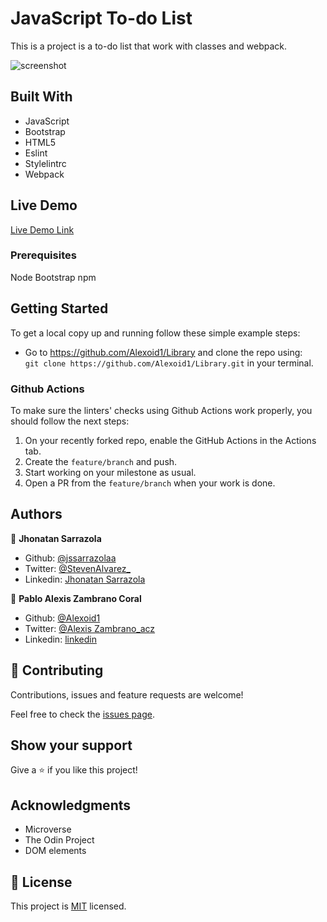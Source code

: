 # JavaScript To-do List
 This is a project is a to-do list that work with classes and webpack.

![screenshot](./img/image.png)


## Built With

- JavaScript
- Bootstrap
- HTML5
- Eslint
- Stylelintrc
- Webpack

## Live Demo
[Live Demo Link](https://alexoid1.github.io/Library/)
 

### Prerequisites

Node 
Bootstrap
npm

## Getting Started

To get a local copy up and running follow these simple example steps:

- Go to https://github.com/Alexoid1/Library and clone the repo using: <br>
`git clone https://github.com/Alexoid1/Library.git` in your terminal.

### Github Actions

To make sure the linters' checks using Github Actions work properly, you should follow the next steps:

1. On your recently forked repo, enable the GitHub Actions in the Actions tab.
2. Create the `feature/branch` and push.
3. Start working on your milestone as usual.
4. Open a PR from the `feature/branch` when your work is done.


## Authors

👤 **Jhonatan Sarrazola**
- Github: [@jssarrazolaa](https://github.com/jssarrazolaa)
- Twitter: [@StevenAlvarez_](https://twitter.com/StevenAlvarez_)
- Linkedin: [Jhonatan Sarrazola](https://www.linkedin.com/in/jhonatan-sarrazola-6a46a01a5/)

👤 **Pablo Alexis Zambrano Coral**
- Github: [@Alexoid1](https://github.com/Alexoid1)
- Twitter: [@Alexis Zambrano_acz](https://twitter.com/pablo_acz)
- Linkedin: [linkedin](https://www.linkedin.com/in/pablo-alexis-zambrano-coral-7a614a189/)

## 🤝 Contributing

Contributions, issues and feature requests are welcome!

Feel free to check the [issues page](https://github.com/Alexoid1/Library/issues).

## Show your support

Give a ⭐️ if you like this project!

## Acknowledgments

- Microverse
- The Odin Project
- DOM elements

## 📝 License

This project is [MIT](lic.url) licensed.
